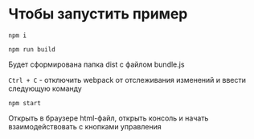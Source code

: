 # Чтобы запустить пример

`npm i`

`npm run build`

Будет сформирована папка dist с файлом bundle.js 

`Ctrl + C` - отключить webpack от отслеживания изменений и ввести следующую команду

`npm start`

Открыть в браузере html-файл, открыть консоль и начать взаимодействовать с кнопками управления
